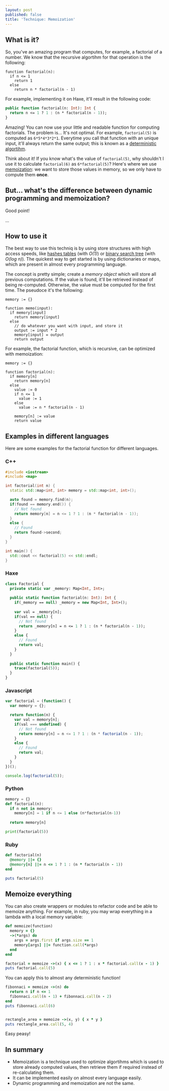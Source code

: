 ```yaml
---
layout: post
published: false
title: 'Technique: Memoization'
---
```

## What is it?

So, you've an amazing program that computes, for example, a factorial of a number. We know that the recursive algortihm for that operation is the following:

````
function factorial(n):
  if n <= 1
    return 1
  else
    return n * factorial(n - 1)
````

For example, implementing it on Haxe, it'll result in the following code:

````haxe
public function factorial(n: Int): Int {
  return n <= 1 ? 1 : (n * factorial(n - 1));
}
````

Amazing! You can now use your little and readable function for computing factorials. The problem is... It's not optimal. For example, `factorial(5)` is computed as `6*5*4*3*2*1`. Everytime you call that function with an unique input, it'll always return the same output; this is known as a [deterministic algortihm](https://en.wikipedia.org/wiki/Deterministic_algorithm).

Think about it! If you know what's the value of `factorial(5)`, why shouldn't I use it to calculate `factorial(6)` as `6*factorial(5)`? Here's where we use [memoization](https://en.wikipedia.org/wiki/Memoization): we want to store those values in memory, so we only have to compute them **once**.

## But... what's the difference between dynamic programming and memoization?

Good point!

...

## How to use it

The best way to use this techniq is by using store structures with high access speeds, like [hashes tables](https://en.wikipedia.org/wiki/Hash_table) (with *O(1)*) or [binary search tree](https://en.wikipedia.org/wiki/Binary_search_tree) (with *O(log n)*). The quickest way to get started is by using dictionaries or maps, which are present in almost every programming language.

The concept is pretty simple; create a *memory object* which will store all previous computations. If the value is found, it'll be retrieved instead of being re-computed. Otherwise, the value must be computed for the first time. The pseudoce it's the following:

````
memory := {}

function memo(input):
  if memory[input]
    return memory[input]
  else
    // do whatever you want with input, and store it
    output := input * 2
    memory[input] = output
    return output
````

For example, the factorial function, which is recursive, can be optimized with memoization:

````
memory := {}

function factorial(n):
  if memory[n]
    return memory[n]
  else
    value := 0
    if n <= 1
      value := 1
    else
      value := n * factorial(n - 1)
    
    memory[n] := value
    return value
````

## Examples in different languages

Here are some examples for the factorial function for different languages.

### C++

````cpp
#include <iostream>
#include <map>

int factorial(int n) {
  static std::map<int, int> memory = std::map<int, int>();

  auto found = memory.find(n);
  if(found == memory.end()) {
    // Not found
    return memory[n] = n <= 1 ? 1 : (n * factorial(n - 1));
  }
  else {
    // Found
    return found->second;
  }
}

int main() {
  std::cout << factorial(5) << std::endl;
}
````

### Haxe

````haxe
class Factorial {
  private static var _memory: Map<Int, Int>;
  
  public static function factorial(n: Int): Int {
    if(_memory == null) _memory = new Map<Int, Int>();
    
    var val = _memory[n];
    if(val == null) {
      // Not found
      return _memory[n] = n <= 1 ? 1 : (n * factorial(n - 1));
    }
    else {
      // Found
      return val;
    }
  }
  
  public static function main() {
    trace(factorial(5));
  }
}
````

### Javascript

````javascript
var factorial = (function() {
  var memory = {};

  return function(n) {
    var val = memory[n];
    if(val === undefined) {
      // Not found
      return memory[n] = n <= 1 ? 1 : (n * factorial(n - 1));
    }
    else {
      // Found
      return val;
    }
  }
})();

console.log(factorial(5));

````

### Python

````python
memory = {}
def factorial(n):
  if n not in memory:
    memory[n] = 1 if n <= 1 else (n*factorial(n-1))
  
  return memory[n]

print(factorial(5))
````

### Ruby

````ruby
def factorial(n)
  @memory ||= {}
  @memory[n] ||= n <= 1 ? 1 : (n * factorial(n - 1))
end

puts factorial(5)
````

## Memoize everything

You can also create wrappers or modules to refactor code and be able to memoize anything. For example, in ruby, you may wrap everything in a lambda with a local memory variable:

````ruby
def memoize(function)
  memory = {}
  ->(*args) do
    args = args.first if args.size == 1
    memory[args] ||= function.call(*args)
  end
end

factorial = memoize ->(x) { x <= 1 ? 1 : x * factorial.call(x - 1) }
puts factorial.call(5)
````

You can apply this to almost any deterministic function!

````ruby
fibonnaci = memoize ->(n) do
  return n if n <= 1
  fibonnaci.call(n - 1) + fibonnaci.call(n - 2)
end
puts fibonnaci.call(6)


rectangle_area = memoize ->(x, y) { x * y }
puts rectangle_area.call(5, 4)
````

Easy peasy!

## In summary

- Memoization is a technique used to optimize algortihms which is used to store already computed values, then retrieve them if required instead of re-calculating them.
- It can be implemented easily on almost every language easily.
- Dynamic programming and memoization are not the same.


